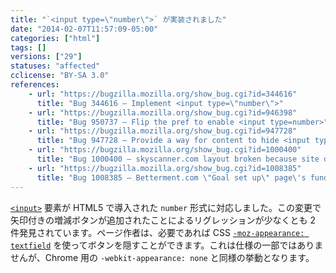 ```yaml
---
title: "`<input type=\"number\">` が実装されました"
date: "2014-02-07T11:57:09-05:00"
categories: ["html"]
tags: []
versions: ["29"]
statuses: "affected"
cclicense: "BY-SA 3.0"
references:
    - url: "https://bugzilla.mozilla.org/show_bug.cgi?id=344616"
      title: "Bug 344616 – Implement <input type=\"number\">"
    - url: "https://bugzilla.mozilla.org/show_bug.cgi?id=946398"
      title: "Bug 950737 – Flip the pref to enable <input type=number>"
    - url: "https://bugzilla.mozilla.org/show_bug.cgi?id=947728"
      title: "Bug 947728 – Provide a way for content to hide <input type=number>\'s spinner"
    - url: "https://bugzilla.mozilla.org/show_bug.cgi?id=1000400"
      title: "Bug 1000400 – skyscanner.com layout broken because site doesn\'t leave enough room for arrow buttons on <input type=\"number\">"
    - url: "https://bugzilla.mozilla.org/show_bug.cgi?id=1008385"
      title: "Bug 1008385 – Betterment.com \"Goal set up\" page\'s funded-in-X-years input is broken, due to spinners pushing number out of view"
---
```

[`<input>`](https://developer.mozilla.org/ja/docs/Web/HTML/Element/input) 要素が HTML5 で導入された `number` 形式に対応しました。この変更で矢印付きの増減ボタンが追加されたことによるリグレッションが少なくとも 2 件発見されています。ページ作者は、必要であれば CSS [`-moz-appearance: textfield`](https://developer.mozilla.org/ja/docs/Web/CSS/-moz-appearance) を使ってボタンを隠すことができます。これは仕様の一部ではありませんが、Chrome 用の `-webkit-appearance: none` と同様の挙動となります。
